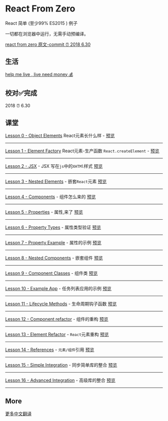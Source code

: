 # React From Zero

React 简单 (至少99% ES2015 ) 例子

一切都在浏览器中运行，无需手动预编译。

[react from zero 原文-commit ⏰ 2018 6.30](https://github.com/kay-is/react-from-zero/tree/b31878c2c1ba423fede7542c473092bba5943dfa)

## 生活

[help me live , live need money 💰](https://github.com/chinanf-boy/live-need-money)

## 校对✅完成

2018 ⏰ 6.30

## 课堂

[Lesson 0 - Object Elements](https://github.com/chinanf-boy/react-from-zero/blob/master/docs/00-object-elements.html) React元素长什么样 -
[预览](https://chinanf-boy.github.io/react-from-zero/00-object-elements.html)

---

[Lesson 1 - Element Factory](https://github.com/chinanf-boy/react-from-zero/blob/master/docs/01-element-factory.html) React元素-生产函数 `React.createElement` -
[预览](https://chinanf-boy.github.io/react-from-zero/01-element-factory.html)

---

[Lesson 2 - JSX](https://github.com/chinanf-boy/react-from-zero/blob/master/docs/02-jsx.html) - JSX 写在`js`中的`XHTMl`样式
[预览](https://chinanf-boy.github.io/react-from-zero/02-jsx.html)

---

[Lesson 3 - Nested Elements](https://github.com/chinanf-boy/react-from-zero/blob/master/docs/03-nested-elements.html) - 嵌套`React`元素
[预览](https://chinanf-boy.github.io/react-from-zero/03-nested-elements.html)

---

[Lesson 4 - Components](https://github.com/chinanf-boy/react-from-zero/blob/master/docs/04-components.html) - 组件怎么来的
[预览](https://chinanf-boy.github.io/react-from-zero/04-components.html)

---

[Lesson 5 - Properties](https://github.com/chinanf-boy/react-from-zero/blob/master/docs/05-properties.html) - 属性,来了
[预览](https://chinanf-boy.github.io/react-from-zero/05-properties.html)

---

[Lesson 6 - Property Types](https://github.com/chinanf-boy/react-from-zero/blob/master/docs/06-property-types.html) - 属性类型验证
[预览](https://chinanf-boy.github.io/react-from-zero/06-property-types.html)

---

[Lesson 7 - Property Example](https://github.com/chinanf-boy/react-from-zero/blob/master/docs/07-property-example.html) - 属性的示例
[预览](https://chinanf-boy.github.io/react-from-zero/07-property-example.html)

---

[Lesson 8 - Nested Components](https://github.com/chinanf-boy/react-from-zero/blob/master/docs/08-nested-components.html) - 嵌套组件
[预览](https://chinanf-boy.github.io/react-from-zero/08-nested-components.html)

---

[Lesson 9 - Component Classes](https://github.com/chinanf-boy/react-from-zero/blob/master/docs/09-component-classes.html) - 组件类
[预览](https://chinanf-boy.github.io/react-from-zero/09-component-classes.html)

---

[Lesson 10 - Example App](https://github.com/chinanf-boy/react-from-zero/blob/master/docs/10-example-app.html) - 任务列表应用的示例
[预览](https://chinanf-boy.github.io/react-from-zero/10-example-app.html)

---

[Lesson 11 - Lifecycle Methods](https://github.com/chinanf-boy/react-from-zero/blob/master/docs/11-lifecycle-methods.html) - 生命周期钩子函数
[预览](https://chinanf-boy.github.io/react-from-zero/11-lifecycle-methods.html)

---

[Lesson 12 - Component refactor](https://github.com/chinanf-boy/react-from-zero/blob/master/docs/12-component-refactor.html) - 组件的重构
[预览](https://chinanf-boy.github.io/react-from-zero/12-component-refactor.html)

---

[Lesson 13 - Element Refactor](https://github.com/chinanf-boy/react-from-zero/blob/master/docs/13-element-refactor.html) - `React`元素重构
[预览](https://chinanf-boy.github.io/react-from-zero/13-element-refactor.html)

---

[Lesson 14 - References](https://github.com/chinanf-boy/react-from-zero/blob/master/docs/14-references.html) - `元素/组件`引用
[预览](https://chinanf-boy.github.io/react-from-zero/14-references.html)

---

[Lesson 15 - Simple Integration](https://github.com/chinanf-boy/react-from-zero/blob/master/docs/15-simple-integration.html) - 同步简单库的整合
[预览](https://chinanf-boy.github.io/react-from-zero/15-simple-integration.html)

---

[Lesson 16 - Advanced Integration](https://github.com/chinanf-boy/react-from-zero/blob/master/docs/16-advanced-integration.html) - 高级库的整合
[预览](https://chinanf-boy.github.io/react-from-zero/16-advanced-integration.html)

---


## More

[更多中文翻译](https://github.com/chinanf-boy/chinese-translate-list)
